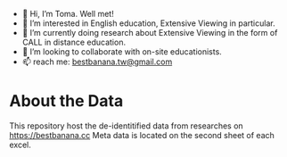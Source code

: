 - 👋 Hi, I’m Toma. Well met!
- 👀 I’m interested in English education, Extensive Viewing in particular.
- 🌱 I’m currently doing research about Extensive Viewing in the form of CALL in distance education.
- 💞️ I’m looking to collaborate with on-site educationists.
- 📫 reach me: bestbanana.tw@gmail.com

# About the Data
This repository host the de-identitified data from researches on https://bestbanana.cc
Meta data is located on the second sheet of each excel.
